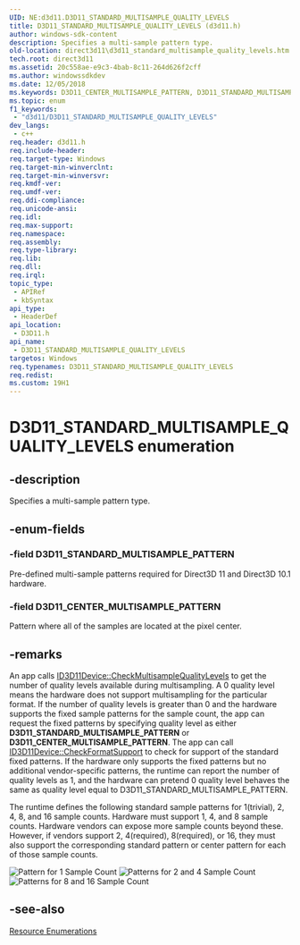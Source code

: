 ```yaml
---
UID: NE:d3d11.D3D11_STANDARD_MULTISAMPLE_QUALITY_LEVELS
title: D3D11_STANDARD_MULTISAMPLE_QUALITY_LEVELS (d3d11.h)
author: windows-sdk-content
description: Specifies a multi-sample pattern type.
old-location: direct3d11\d3d11_standard_multisample_quality_levels.htm
tech.root: direct3d11
ms.assetid: 20c558ae-e9c3-4bab-8c11-264d626f2cff
ms.author: windowssdkdev
ms.date: 12/05/2018
ms.keywords: D3D11_CENTER_MULTISAMPLE_PATTERN, D3D11_STANDARD_MULTISAMPLE_PATTERN, D3D11_STANDARD_MULTISAMPLE_QUALITY_LEVELS, D3D11_STANDARD_MULTISAMPLE_QUALITY_LEVELS enumeration [Direct3D 11], d3d11/D3D11_CENTER_MULTISAMPLE_PATTERN, d3d11/D3D11_STANDARD_MULTISAMPLE_PATTERN, d3d11/D3D11_STANDARD_MULTISAMPLE_QUALITY_LEVELS, direct3d11.d3d11_standard_multisample_quality_levels, fb0a6e23-49e9-934e-53e2-2a05f3e76371
ms.topic: enum
f1_keywords: 
 - "d3d11/D3D11_STANDARD_MULTISAMPLE_QUALITY_LEVELS"
dev_langs:
 - c++
req.header: d3d11.h
req.include-header: 
req.target-type: Windows
req.target-min-winverclnt: 
req.target-min-winversvr: 
req.kmdf-ver: 
req.umdf-ver: 
req.ddi-compliance: 
req.unicode-ansi: 
req.idl: 
req.max-support: 
req.namespace: 
req.assembly: 
req.type-library: 
req.lib: 
req.dll: 
req.irql: 
topic_type:
 - APIRef
 - kbSyntax
api_type:
 - HeaderDef
api_location:
 - D3D11.h
api_name:
 - D3D11_STANDARD_MULTISAMPLE_QUALITY_LEVELS
targetos: Windows
req.typenames: D3D11_STANDARD_MULTISAMPLE_QUALITY_LEVELS
req.redist: 
ms.custom: 19H1
---
```


# D3D11_STANDARD_MULTISAMPLE_QUALITY_LEVELS enumeration


## -description


Specifies a multi-sample pattern type.


## -enum-fields




### -field D3D11_STANDARD_MULTISAMPLE_PATTERN

Pre-defined multi-sample patterns required for Direct3D 11 and Direct3D 10.1 hardware.


### -field D3D11_CENTER_MULTISAMPLE_PATTERN

Pattern where all of the samples are located at the pixel center.


## -remarks



An app calls <a href="https://docs.microsoft.com/windows/desktop/api/d3d11/nf-d3d11-id3d11device-checkmultisamplequalitylevels">ID3D11Device::CheckMultisampleQualityLevels</a> to get the number of quality levels available during multisampling. A 0 quality level means the hardware does not support multisampling for the particular format. If the number of quality levels is greater than 0 and the hardware supports the fixed sample patterns for the sample count, the app can request the fixed patterns by specifying quality level as either <b>D3D11_STANDARD_MULTISAMPLE_PATTERN</b> or <b>D3D11_CENTER_MULTISAMPLE_PATTERN</b>. The app can call <a href="https://docs.microsoft.com/windows/desktop/api/d3d11/nf-d3d11-id3d11device-checkformatsupport">ID3D11Device::CheckFormatSupport</a> to check for support of the standard fixed patterns. If the hardware only supports the fixed patterns but no additional vendor-specific patterns, the runtime can report the number of quality levels as 1, and the hardware can pretend 0 quality level behaves the same as quality level equal to D3D11_STANDARD_MULTISAMPLE_PATTERN.

The runtime defines the following standard sample patterns for 1(trivial),  2, 4, 8, and 16 sample counts. Hardware must support 1, 4, and 8 sample counts. Hardware vendors can expose more sample counts beyond these. However, if vendors support 2, 4(required), 8(required), or 16, they must also support the corresponding standard pattern or center pattern for each of those sample counts.

<img alt="Pattern for 1 Sample Count" src="./images/D3D11_MSAAGrid.png"/>

<img alt="Patterns for 2 and 4 Sample Count" src="./images/D3D11_MSAAPatterns_2_4.png"/>

<img alt="Patterns for 8 and 16 Sample Count" src="./images/D3D11_MSAAPatterns_8_16.png"/>




## -see-also




<a href="https://docs.microsoft.com/windows/desktop/direct3d11/d3d11-graphics-reference-resource-enums">Resource Enumerations</a>
 

 


